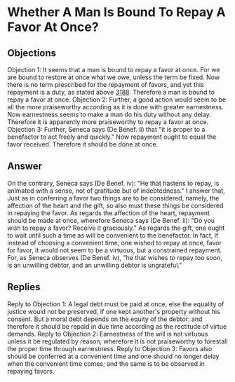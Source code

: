 # Whether A Man Is Bound To Repay A Favor At Once?
## Objections
Objection 1: It seems that a man is bound to repay a favor at once. For we are bound to restore at once what we owe, unless the term be fixed. Now there is no term prescribed for the repayment of favors, and yet this repayment is a duty, as stated above [3188](A[3]). Therefore a man is bound to repay a favor at once.
Objection 2: Further, a good action would seem to be all the more praiseworthy according as it is done with greater earnestness. Now earnestness seems to make a man do his duty without any delay. Therefore it is apparently more praiseworthy to repay a favor at once.
Objection 3: Further, Seneca says (De Benef. ii) that "it is proper to a benefactor to act freely and quickly." Now repayment ought to equal the favor received. Therefore it should be done at once.
## Answer
On the contrary, Seneca says (De Benef. iv): "He that hastens to repay, is animated with a sense, not of gratitude but of indebtedness."
I answer that, Just as in conferring a favor two things are to be considered, namely, the affection of the heart and the gift, so also must these things be considered in repaying the favor. As regards the affection of the heart, repayment should be made at once, wherefore Seneca says (De Benef. ii): "Do you wish to repay a favor? Receive it graciously." As regards the gift, one ought to wait until such a time as will be convenient to the benefactor. In fact, if instead of choosing a convenient time, one wished to repay at once, favor for favor, it would not seem to be a virtuous, but a constrained repayment. For, as Seneca observes (De Benef. iv), "he that wishes to repay too soon, is an unwilling debtor, and an unwilling debtor is ungrateful."
## Replies
Reply to Objection 1: A legal debt must be paid at once, else the equality of justice would not be preserved, if one kept another's property without his consent. But a moral debt depends on the equity of the debtor: and therefore it should be repaid in due time according as the rectitude of virtue demands.
Reply to Objection 2: Earnestness of the will is not virtuous unless it be regulated by reason; wherefore it is not praiseworthy to forestall the proper time through earnestness.
Reply to Objection 3: Favors also should be conferred at a convenient time and one should no longer delay when the convenient time comes; and the same is to be observed in repaying favors.